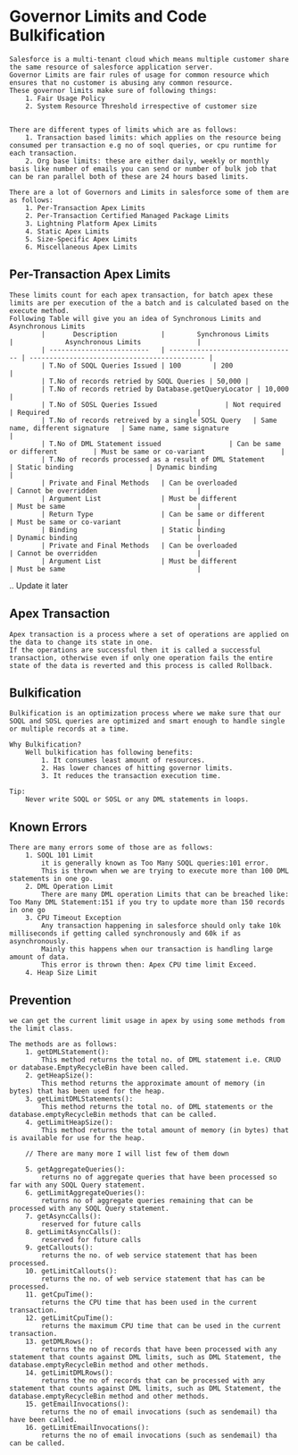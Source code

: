 # Governor Limits and Code Bulkification

    Salesforce is a multi-tenant cloud which means multiple customer share the same resource of salesforce application server.
    Governor Limits are fair rules of usage for common resource which ensures that no customer is abusing any common resource.
    These governor limits make sure of following things:
        1. Fair Usage Policy
        2. System Resource Threshold irrespective of customer size


    There are different types of limits which are as follows:
        1. Transaction based limits: which applies on the resource being consumed per transaction e.g no of soql queries, or cpu runtime for each transaction.
        2. Org base limits: these are either daily, weekly or monthly basis like number of emails you can send or number of bulk job that can be ran parallel both of these are 24 hours based limits.

    There are a lot of Governors and Limits in salesforce some of them are as follows:
        1. Per-Transaction Apex Limits
        2. Per-Transaction Certified Managed Package Limits
        3. Lightning Platform Apex Limits
        4. Static Apex Limits
        5. Size-Specific Apex Limits
        6. Miscellaneous Apex Limits

## Per-Transaction Apex Limits

    These limits count for each apex transaction, for batch apex these limits are per execution of the a batch and is calculated based on the execute method.
    Following Table will give you an idea of Synchronous Limits and Asynchronous Limits
            |       Description           |        Synchronous Limits        |             Asynchronous Limits              |
            | -------------------------   | -------------------------------- | -------------------------------------------- |
            | T.No of SOQL Queries Issued | 100        | 200                        |
            | T.No of records retried by SOQL Queries | 50,000 |
            | T.No of records retried by Database.getQueryLocator | 10,000 |
            | T.No of SOSL Queries Issued                 | Not required                     | Required                                     |
            | T.No of records retreived by a single SOSL Query   | Same name, different signature   | Same name, same signature                    |
            | T.No of DML Statement issued                 | Can be same or different         | Must be same or co-variant                   |
            | T.No of records processed as a result of DML Statement                     | Static binding                   | Dynamic binding                              |
            | Private and Final Methods   | Can be overloaded                | Cannot be overridden                         |
            | Argument List               | Must be different                | Must be same                                 |
            | Return Type                 | Can be same or different         | Must be same or co-variant                   |
            | Binding                     | Static binding                   | Dynamic binding                              |
            | Private and Final Methods   | Can be overloaded                | Cannot be overridden                         |
            | Argument List               | Must be different                | Must be same                                 |

.. Update it later

## Apex Transaction

    Apex transaction is a process where a set of operations are applied on the data to change its state in one.
    If the operations are successful then it is called a successful transaction, otherwise even if only one operation fails the entire state of the data is reverted and this process is called Rollback.

## Bulkification

    Bulkification is an optimization process where we make sure that our SOQL and SOSL queries are optimized and smart enough to handle single or multiple records at a time.

    Why Bulkification?
        Well bulkification has following benefits:
            1. It consumes least amount of resources.
            2. Has lower chances of hitting governor limits.
            3. It reduces the transaction execution time.

    Tip:
        Never write SOQL or SOSL or any DML statements in loops.

## Known Errors

    There are many errors some of those are as follows:
        1. SOQL 101 Limit
            it is generally known as Too Many SOQL queries:101 error.
            This is thrown when we are trying to execute more than 100 DML statements in one go.
        2. DML Operation Limit
            There are many DML operation Limits that can be breached like: Too Many DML Statement:151 if you try to update more than 150 records in one go
        3. CPU Timeout Exception
            Any transaction happening in salesforce should only take 10k milliseconds if getting called synchronously and 60k if as asynchronously.
            Mainly this happens when our transaction is handling large amount of data.
            This error is thrown then: Apex CPU time limit Exceed.
        4. Heap Size Limit

## Prevention

    we can get the current limit usage in apex by using some methods from the limit class.

    The methods are as follows:
        1. getDMLStatement():
            This method returns the total no. of DML statement i.e. CRUD or database.EmptyRecycleBin have been called.
        2. getHeapSize():
            This method returns the approximate amount of memory (in bytes) that has been used for the heap.
        3. getLimitDMLStatements():
            This method returns the total no. of DML statements or the database.emptyRecycleBin methods that can be called.
        4. getLimitHeapSize():
            This method returns the total amount of memory (in bytes) that is available for use for the heap.
        
        // There are many more I will list few of them down

        5. getAggregateQueries(): 
            returns no of aggregate queries that have been processed so far with any SOQL Query statement.
        6. getLimitAggregateQueries():
            returns no of aggregate queries remaining that can be processed with any SOQL Query statement.
        7. getAsyncCalls():
            reserved for future calls
        8. getLimitAsyncCalls():
            reserved for future calls
        9. getCallouts():
            returns the no. of web service statement that has been processed.
        10. getLimitCallouts():
            returns the no. of web service statement that has can be processed.
        11. getCpuTime():
            returns the CPU time that has been used in the current transaction.
        12. getLimitCpuTime():
            returns the maximum CPU time that can be used in the current transaction.
        13. getDMLRows():
            returns the no of records that have been processed with any statement that counts against DML limits, such as DML Statement, the database.emptyRecycleBin method and other methods.
        14. getLimitDMLRows():
            returns the no of records that can be processed with any statement that counts against DML limits, such as DML Statement, the database.emptyRecycleBin method and other methods.
        15. getEmailInvocations():
            returns the no of email invocations (such as sendemail) tha have been called.
        16. getLimitEmailInvocations():
            returns the no of email invocations (such as sendemail) tha can be called.
            